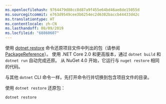 ```yaml
---
ms.openlocfilehash: 9764479d88cc8d87a9f455e64bd46ae8de15055d
ms.sourcegitcommit: e763d9549cee3b6254ec2d6382baccb44433d42c
ms.translationtype: HT
ms.contentlocale: zh-CN
ms.lasthandoff: 08/09/2019
ms.locfileid: "68860607"
---
```

使用 [dotnet restore](/dotnet/core/tools/dotnet-restore?tabs=netcore2x) 命令还原项目文件中列出的包（请参阅 [PackageReference](../../consume-packages/package-references-in-project-files.md)）。 使用 .NET Core 2.0 和更高版本，通过 `dotnet build` 和 `dotnet run` 自动完成还原。 从 NuGet 4.0 开始，它运行与 `nuget restore` 相同的代码。

与其他 `dotnet` CLI 命令一样，先打开命令行并切换到包含项目文件的目录。

使用 `dotnet restore` 还原包：

```cli
dotnet restore 
```